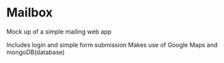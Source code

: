 # Mailbox
Mock up of a simple mailing web app


Includes login and simple form submission
Makes use of Google Maps and mongoDB(database)
